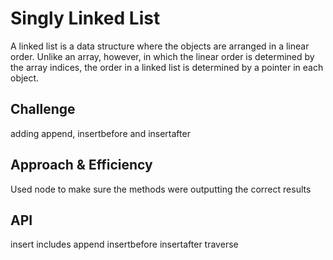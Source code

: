 # Singly Linked List
A linked list is a data structure where the objects are arranged 
in a linear order. Unlike an array, however, in which the linear 
order is determined by the array indices, the order in a linked 
list is determined by a pointer in each object.  

## Challenge
adding append, insertbefore and insertafter

## Approach & Efficiency
Used node to make sure the methods were outputting the correct results

## API
insert
includes
append
insertbefore
insertafter
traverse